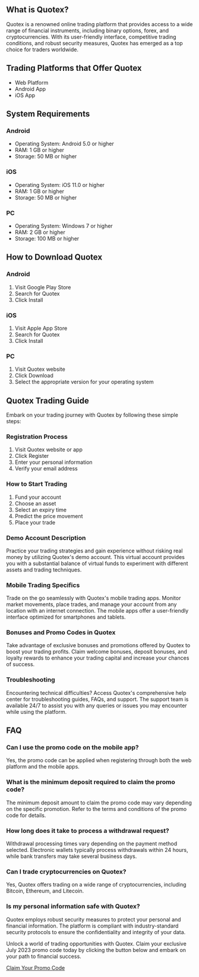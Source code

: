 ## What is Quotex?

Quotex is a renowned online trading platform that provides access to a
wide range of financial instruments, including binary options, forex,
and cryptocurrencies. With its user-friendly interface, competitive
trading conditions, and robust security measures, Quotex has emerged as
a top choice for traders worldwide.

## Trading Platforms that Offer Quotex

-   Web Platform
-   Android App
-   iOS App

## System Requirements

### Android

-   Operating System: Android 5.0 or higher
-   RAM: 1 GB or higher
-   Storage: 50 MB or higher

### iOS

-   Operating System: iOS 11.0 or higher
-   RAM: 1 GB or higher
-   Storage: 50 MB or higher

### PC

-   Operating System: Windows 7 or higher
-   RAM: 2 GB or higher
-   Storage: 100 MB or higher

## How to Download Quotex

### Android

1.  Visit Google Play Store
2.  Search for Quotex
3.  Click Install

### iOS

1.  Visit Apple App Store
2.  Search for Quotex
3.  Click Install

### PC

1.  Visit Quotex website
2.  Click Download
3.  Select the appropriate version for your operating system

## Quotex Trading Guide

Embark on your trading journey with Quotex by following these simple
steps:

### Registration Process

1.  Visit Quotex website or app
2.  Click Register
3.  Enter your personal information
4.  Verify your email address

### How to Start Trading

1.  Fund your account
2.  Choose an asset
3.  Select an expiry time
4.  Predict the price movement
5.  Place your trade

### Demo Account Description

Practice your trading strategies and gain experience without risking
real money by utilizing Quotex\'s demo account. This virtual account
provides you with a substantial balance of virtual funds to experiment
with different assets and trading techniques.

### Mobile Trading Specifics

Trade on the go seamlessly with Quotex\'s mobile trading apps. Monitor
market movements, place trades, and manage your account from any
location with an internet connection. The mobile apps offer a
user-friendly interface optimized for smartphones and tablets.

### Bonuses and Promo Codes in Quotex

Take advantage of exclusive bonuses and promotions offered by Quotex to
boost your trading profits. Claim welcome bonuses, deposit bonuses, and
loyalty rewards to enhance your trading capital and increase your
chances of success.

### Troubleshooting

Encountering technical difficulties? Access Quotex\'s comprehensive help
center for troubleshooting guides, FAQs, and support. The support team
is available 24/7 to assist you with any queries or issues you may
encounter while using the platform.

## FAQ

### Can I use the promo code on the mobile app?

Yes, the promo code can be applied when registering through both the web
platform and the mobile apps.

### What is the minimum deposit required to claim the promo code?

The minimum deposit amount to claim the promo code may vary depending on
the specific promotion. Refer to the terms and conditions of the promo
code for details.

### How long does it take to process a withdrawal request?

Withdrawal processing times vary depending on the payment method
selected. Electronic wallets typically process withdrawals within 24
hours, while bank transfers may take several business days.

### Can I trade cryptocurrencies on Quotex?

Yes, Quotex offers trading on a wide range of cryptocurrencies,
including Bitcoin, Ethereum, and Litecoin.

### Is my personal information safe with Quotex?

Quotex employs robust security measures to protect your personal and
financial information. The platform is compliant with industry-standard
security protocols to ensure the confidentiality and integrity of your
data.

Unlock a world of trading opportunities with Quotex. Claim your
exclusive July 2023 promo code today by clicking the button below and
embark on your path to financial success.

[Claim Your Promo Code](\%22https://traff.sbs/brokerqxsignup\%22)

